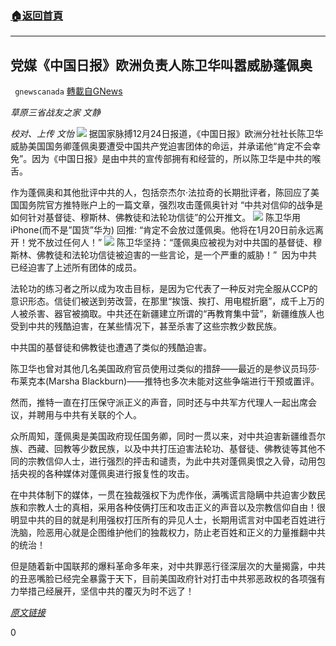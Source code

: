 ###  [:house:返回首頁](https://github.com/ourhimalayas/txt)
---

## 党媒《中国日报》欧洲负责人陈卫华叫嚣威胁蓬佩奥
` gnewscanada` [轉載自GNews](https://gnews.org/zh-hans/684497/)

*草原三省战友之家        文静*

*校对、上传 文怡*
![]()![](https://gnews-media-offload.s3.amazonaws.com/wp-content/uploads/2020/12/25114840/%E5%B1%8F%E5%B9%95%E6%88%AA%E5%9B%BE295.png)
据国家脉搏12月24日报道，《中国日报》欧洲分社社长陈卫华威胁美国国务卿蓬佩奥要遭受中国共产党迫害团体的命运，并承诺他“肯定不会幸免”。因为《中国日报》是由中共的宣传部拥有和经营的，所以陈卫华是中共的喉舌。

作为蓬佩奥和其他批评中共的人，包括奈杰尔·法拉奇的长期批评者，陈回应了美国国务院官方推特账户上的一篇文章，强烈攻击蓬佩奥针对 “中共对信仰的战争是如何针对基督徒、穆斯林、佛教徒和法轮功信徒”的公开推文。
![]()![](https://gnews-media-offload.s3.amazonaws.com/wp-content/uploads/2020/12/25114911/chen.jpg)
陈卫华用iPhone(而不是”国货”华为) 回推: “肯定不会放过蓬佩奥。他将在1月20日前永远离开！党不放过任何人！”
![]()![](https://gnews-media-offload.s3.amazonaws.com/wp-content/uploads/2020/12/25115014/%E5%B1%8F%E5%B9%95%E6%88%AA%E5%9B%BE294.png)
陈卫华坚持：“蓬佩奥应被视为对中共国的基督徒、穆斯林、佛教徒和法轮功信徒被迫害的一些言论，是一个严重的威胁！”  因为中共已经迫害了上述所有团体的成员。

法轮功的练习者之所以成为攻击目标，是因为它代表了一种反对完全服从CCP的意识形态。信徒们被送到劳改营，在那里“挨饿、挨打、用电棍折磨”，成千上万的人被杀害、器官被摘取。中共还在新疆建立所谓的“再教育集中营”，新疆维族人也受到中共的残酷迫害，在某些情况下，甚至杀害了这些宗教少数民族。

中共国的基督徒和佛教徒也遭遇了类似的残酷迫害。

陈卫华也曾对其他几名美国政府官员使用过类似的措辞——最近的是参议员玛莎·布莱克本(Marsha Blackburn)——推特也多次未能对这些争端进行干预或置评。

然而，推特一直在打压保守派正义的声音，同时还与中共军方代理人一起出席会议，并聘用与中共有关联的个人。

众所周知，蓬佩奥是美国政府现任国务卿，同时一贯以来，对中共迫害新疆维吾尔族、西藏、回教等少数民族，以及中共打压迫害法轮功、基督徒、佛教徒等其他不同的宗教信仰人士，进行强烈的抨击和谴责，为此中共对蓬佩奥恨之入骨，动用包括央视的各种媒体对蓬佩奥进行报复性的攻击。

在中共体制下的媒体，一贯在独裁强权下为虎作伥，满嘴谎言隐瞒中共迫害少数民族和宗教人士的真相，采用各种伎俩打压和攻击正义的声音以及宗教信仰自由！很明显中共的目的就是利用强权打压所有的异见人士，长期用谎言对中国老百姓进行洗脑，险恶用心就是企图维护他们的独裁权力，防止老百姓和正义的力量推翻中共的统治！

但是随着新中国联邦的爆料革命多年来，对中共罪恶行径深层次的大量揭露，中共的丑恶嘴脸已经完全暴露于天下，目前美国政府针对打击中共邪恶政权的各项强有力举措己经展开，坚信中共的覆灭为时不远了！

*[原文链接](https://thenationalpulse.com/breaking/chinese-media-chief-threatens-pompeo/)*

0
